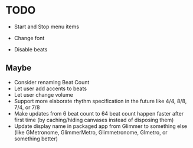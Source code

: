 # TODO

- Start and Stop menu items

- Change font
- Disable beats

## Maybe

- Consider renaming Beat Count
- Let user add accents to beats
- Let user change volume
- Support more elaborate rhythm specification in the future like 4/4, 8/8, 7/4, or 7/8
- Make updates from 6 beat count to 64 beat count happen faster after first time (by caching/hiding canvases instead of disposing them)
- Update display name in packaged app from Glimmer to something else (like GMetronome, GlimmerMetro, Glimmetronome, Glmetro, or something better)
